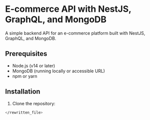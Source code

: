 # E-commerce API with NestJS, GraphQL, and MongoDB

A simple backend API for an e-commerce platform built with NestJS, GraphQL, and MongoDB.

## Prerequisites

- Node.js (v14 or later)
- MongoDB (running locally or accessible URL)
- npm or yarn

## Installation

1. Clone the repository:
```bash
</rewritten_file>